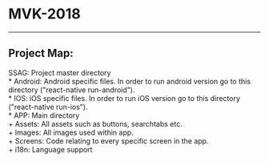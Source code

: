 # MVK-2018
***
Project Map:
---
SSAG: Project master directory   
      * Android: Android specific files. In order to run android version go to this directory ("react-native run-android").  
      * IOS: iOS specific files. In order to run iOS version go to this directory ("react-native run-ios").  
      * APP: Main directory  
          + Assets: All assets such as buttons, searchtabs etc.  
          + Images: All images used within app.  
          + Screens: Code relating to every specific screen in the app.  
          + i18n: Language support
              
    
